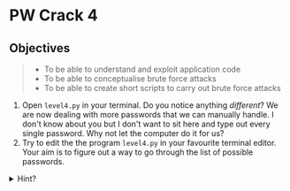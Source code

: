 # PW Crack 4

## Objectives

> - To be able to understand and exploit application code
> - To be able to conceptualise brute force attacks
> - To be able to create short scripts to carry out brute force attacks

1. Open `level4.py` in your terminal. Do you notice anything _different_? We are now dealing with more passwords that we can manually handle. I don't know about you but I don't want to sit here and type out every single password. Why not let the computer do it for us?
2. Try to edit the the program `level4.py` in your favourite terminal editor. Your aim is to figure out a way to go through the list of possible passwords.
<details>
  
<summary>Hint?</summary>
  
<br>
  
Copy the `pos_pw_list` into the `level_4_pw_check` method.
From there create a **for loop** to go through the list of possible passwords

</details>
